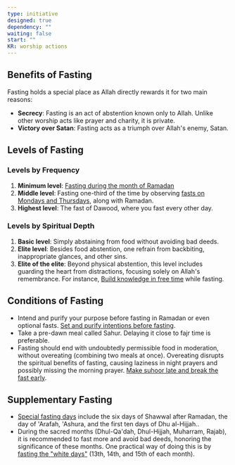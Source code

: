 ```yaml
---
type: initiative
designed: true
dependency: ""
waiting: false
start: ""
KR: worship actions
---
```


## Benefits of Fasting

Fasting holds a special place as Allah directly rewards it for two main reasons:

* **Secrecy**: Fasting is an act of abstention known only to Allah. Unlike other worship acts like prayer and charity, it is private.
* **Victory over Satan**: Fasting acts as a triumph over Allah's enemy, Satan.

## Levels of Fasting

### Levels by Frequency

1. **Minimum level**: [Fasting during the month of Ramadan](docs/sidebar1/Processes/Fast%20during%20the%20month%20of%20Ramadan.md)
2. **Middle level**: Fasting one-third of the time by observing [fasts on Mondays and Thursdays](docs/sidebar1/Processes/Fast%20on%20mondays%20and%20thursdays.md), along with Ramadan.
3. **Highest level**: The fast of Dawood, where you fast every other day.

### Levels by Spiritual Depth

1. **Basic level**: Simply abstaining from food without avoiding bad deeds.
2. **Elite level**: Besides food abstention, one refrain from backbiting, inappropriate glances, and other sins.
3. **Elite of the elite**: Beyond physical abstention, this level includes guarding the heart from distractions, focusing solely on Allah's remembrance. For instance, [Build knowledge in free time](docs/sidebar1/Processes/Build%20knowledge%20in%20free%20time.md) while fasting.

## Conditions of Fasting

* Intend and purify your purpose before fasting in Ramadan or even optional fasts. [Set and purify intentions before fasting](docs/sidebar1/Processes/Make%20suhoor%20late%20and%20brake%20fast%20early.md).
* Take a pre-dawn meal called Sahur. Delaying it close to fajr time is preferable.
* Fasting should end with undoubtedly permissible food in moderation, without overeating (combining two meals at once). Overeating disrupts the spiritual benefits of fasting, causing laziness in night prayers and possibly missing the morning prayer. [Make suhoor late and break the fast early](docs/sidebar1/Processes/Make%20suhoor%20late%20and%20brake%20fast%20early.md).

## Supplementary Fasting

* [Special fasting days](docs/sidebar1/Processes/Fast%20special%20days.md) include the six days of Shawwal after Ramadan, the day of 'Arafah, 'Ashura, and the first ten days of Dhu al-Hijjah..
* During the sacred months (Dhul-Qa'dah, Dhul-Hijjah, Muharram, Rajab), it is recommended to fast more and avoid bad deeds, honoring the significance of these months. One practical way of doing this is by [fasting the "white days"](docs/sidebar1/Processes/Fast%20bid%20days.md) (13th, 14th, and 15th of each month).
